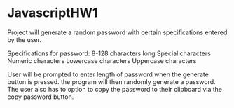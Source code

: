 # JavascriptHW1

Project will generate a random password with certain specifications entered by the user.

Specifications for password:
8-128 characters long
Special characters
Numeric characters
Lowercase characters
Uppercase characters

User will be prompted to enter length of password when the generate button is pressed. the program will then randomly generate a password.
The user also has to option to copy the password to their clipboard via the copy password button.
